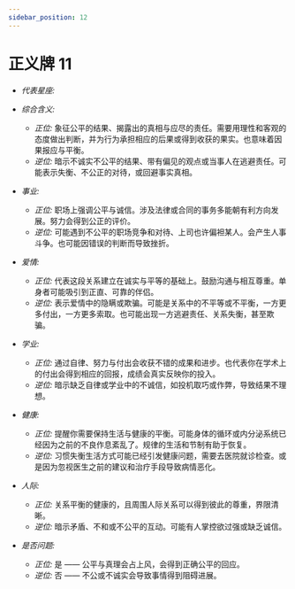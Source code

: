 ```yaml
---
sidebar_position: 12
---
```


# 正义牌 11
- *代表星座:* 
- *综合含义:* 
  - *正位:* 象征公平的结果、揭露出的真相与应尽的责任。需要用理性和客观的态度做出判断，并为行为承担相应的后果或得到收获的果实。也意味着因果报应与平衡。
  - *逆位:* 暗示不诚实不公平的结果、带有偏见的观点或当事人在逃避责任。可能表示失衡、不公正的对待，或回避事实真相。

- *事业:* 
  - *正位:* 职场上强调公平与诚信。涉及法律或合同的事务多能朝有利方向发展。努力会得到公正的评价。
  - *逆位:* 可能遇到不公平的职场竞争和对待、上司也许偏袒某人。会产生人事斗争。也可能因错误的判断而导致挫折。
- *爱情:* 
  - *正位:* 代表这段关系建立在诚实与平等的基础上。鼓励沟通与相互尊重。单身者可能吸引到正直、可靠的伴侣。
  - *逆位:* 表示爱情中的隐瞒或欺骗。可能是关系中的不平等或不平衡，一方更多付出，一方更多索取。也可能出现一方逃避责任、关系失衡，甚至欺骗。
- *学业:* 
  - *正位:* 通过自律、努力与付出会收获不错的成果和进步。也代表你在学术上的付出会得到相应的回报，成绩会真实反映你的投入。
  - *逆位:* 暗示缺乏自律或学业中的不诚信，如投机取巧或作弊，导致结果不理想。
- *健康:* 
  - *正位:* 提醒你需要保持生活与健康的平衡。可能身体的循环或内分泌系统已经因为之前的不良作息紊乱了。规律的生活和节制有助于恢复。
  - *逆位:* 习惯失衡生活方式可能已经引发健康问题，需要去医院就诊检查。或是因为忽视医生之前的建议和治疗手段导致病情恶化。
- *人际:* 
  - *正位:* 关系平衡的健康的，且周围人际关系可以得到彼此的尊重，界限清晰。
  - *逆位:* 暗示矛盾、不和或不公平的互动。可能有人掌控欲过强或缺乏诚信。

    
- *是否问题:* 
  - *正位:* 是 —— 公平与真理会占上风，会得到正确公平的回应。
  - *逆位:* 否 —— 不公或不诚实会导致事情得到阻碍进展。
